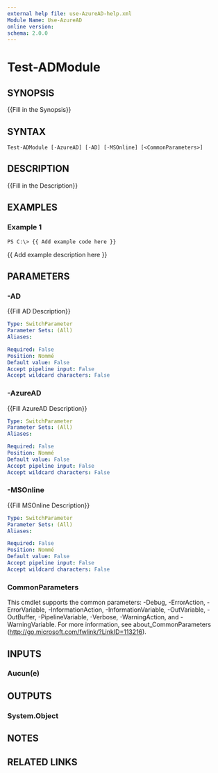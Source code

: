 ```yaml
---
external help file: use-AzureAD-help.xml
Module Name: Use-AzureAD
online version:
schema: 2.0.0
---
```


# Test-ADModule

## SYNOPSIS
{{Fill in the Synopsis}}

## SYNTAX

```
Test-ADModule [-AzureAD] [-AD] [-MSOnline] [<CommonParameters>]
```

## DESCRIPTION
{{Fill in the Description}}

## EXAMPLES

### Example 1
```
PS C:\> {{ Add example code here }}
```

{{ Add example description here }}

## PARAMETERS

### -AD
{{Fill AD Description}}

```yaml
Type: SwitchParameter
Parameter Sets: (All)
Aliases:

Required: False
Position: Nommé
Default value: False
Accept pipeline input: False
Accept wildcard characters: False
```

### -AzureAD
{{Fill AzureAD Description}}

```yaml
Type: SwitchParameter
Parameter Sets: (All)
Aliases:

Required: False
Position: Nommé
Default value: False
Accept pipeline input: False
Accept wildcard characters: False
```

### -MSOnline
{{Fill MSOnline Description}}

```yaml
Type: SwitchParameter
Parameter Sets: (All)
Aliases:

Required: False
Position: Nommé
Default value: False
Accept pipeline input: False
Accept wildcard characters: False
```

### CommonParameters
This cmdlet supports the common parameters: -Debug, -ErrorAction, -ErrorVariable, -InformationAction, -InformationVariable, -OutVariable, -OutBuffer, -PipelineVariable, -Verbose, -WarningAction, and -WarningVariable.
For more information, see about_CommonParameters (http://go.microsoft.com/fwlink/?LinkID=113216).

## INPUTS

### Aucun(e)
## OUTPUTS

### System.Object
## NOTES

## RELATED LINKS
